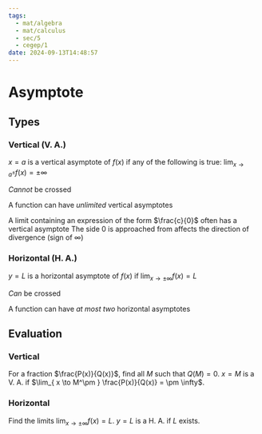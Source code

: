 ```yaml
---
tags:
  - mat/algebra
  - mat/calculus
  - sec/5
  - cegep/1
date: 2024-09-13T14:48:57
---
```


# Asymptote

## Types

### Vertical (V. A.)

$x = a$ is a vertical asymptote of $f(x)$ if any of the following is true: $\lim_{ x \to a^\pm }f(x) = \pm \infty$

*Cannot* be crossed

A function can have *unlimited* vertical asymptotes

A limit containing an expression of the form $\frac{c}{0}$ often has a vertical asymptote
The side $0$ is approached from affects the direction of divergence (sign of $\infty$)

### Horizontal (H. A.)

$y = L$ is a horizontal asymptote of $f(x)$ if $\lim_{ x \to \pm \infty }f(x) = L$

*Can* be crossed

A function can have *at most two* horizontal asymptotes

## Evaluation

### Vertical

For a fraction $\frac{P(x)}{Q(x)}$,
find all $M$ such that $Q(M) = 0$.
$x = M$ is a V. A. if $\lim_{ x \to M^\pm } \frac{P(x)}{Q(x)} = \pm \infty$.

### Horizontal

Find the limits $\lim_{ x \to \pm \infty } f(x) = L$.
$y = L$ is a H. A. if $L$ exists.